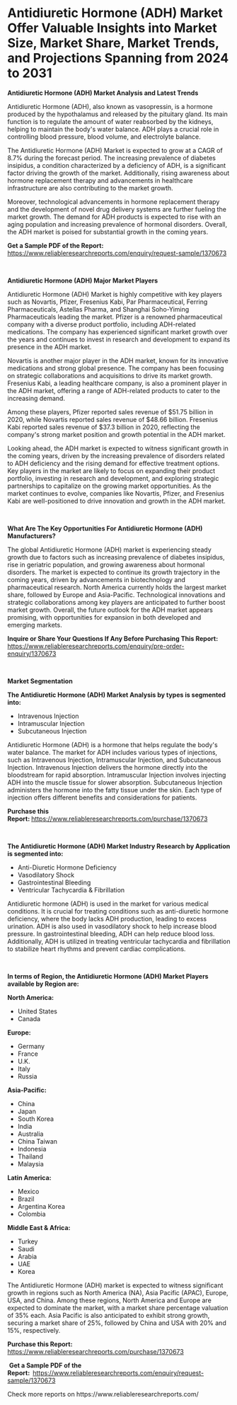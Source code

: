 <p><h1>Antidiuretic Hormone (ADH) Market Offer Valuable Insights into Market Size, Market Share, Market Trends, and Projections Spanning from 2024 to 2031</h1></p><p><strong>Antidiuretic Hormone (ADH) Market Analysis and Latest Trends</strong></p>
<p><p>Antidiuretic Hormone (ADH), also known as vasopressin, is a hormone produced by the hypothalamus and released by the pituitary gland. Its main function is to regulate the amount of water reabsorbed by the kidneys, helping to maintain the body's water balance. ADH plays a crucial role in controlling blood pressure, blood volume, and electrolyte balance.</p><p>The Antidiuretic Hormone (ADH) Market is expected to grow at a CAGR of 8.7% during the forecast period. The increasing prevalence of diabetes insipidus, a condition characterized by a deficiency of ADH, is a significant factor driving the growth of the market. Additionally, rising awareness about hormone replacement therapy and advancements in healthcare infrastructure are also contributing to the market growth.</p><p>Moreover, technological advancements in hormone replacement therapy and the development of novel drug delivery systems are further fueling the market growth. The demand for ADH products is expected to rise with an aging population and increasing prevalence of hormonal disorders. Overall, the ADH market is poised for substantial growth in the coming years.</p></p>
<p><strong>Get a Sample PDF of the Report:&nbsp;</strong> <a href="https://www.reliableresearchreports.com/enquiry/request-sample/1370673">https://www.reliableresearchreports.com/enquiry/request-sample/1370673</a></p>
<p>&nbsp;</p>
<p><strong>Antidiuretic Hormone (ADH) Major Market Players</strong></p>
<p><p>Antidiuretic Hormone (ADH) Market is highly competitive with key players such as Novartis, Pfizer, Fresenius Kabi, Par Pharmaceutical, Ferring Pharmaceuticals, Astellas Pharma, and Shanghai Soho-Yiming Pharmaceuticals leading the market. Pfizer is a renowned pharmaceutical company with a diverse product portfolio, including ADH-related medications. The company has experienced significant market growth over the years and continues to invest in research and development to expand its presence in the ADH market.</p><p>Novartis is another major player in the ADH market, known for its innovative medications and strong global presence. The company has been focusing on strategic collaborations and acquisitions to drive its market growth. Fresenius Kabi, a leading healthcare company, is also a prominent player in the ADH market, offering a range of ADH-related products to cater to the increasing demand.</p><p>Among these players, Pfizer reported sales revenue of $51.75 billion in 2020, while Novartis reported sales revenue of $48.66 billion. Fresenius Kabi reported sales revenue of $37.3 billion in 2020, reflecting the company's strong market position and growth potential in the ADH market.</p><p>Looking ahead, the ADH market is expected to witness significant growth in the coming years, driven by the increasing prevalence of disorders related to ADH deficiency and the rising demand for effective treatment options. Key players in the market are likely to focus on expanding their product portfolio, investing in research and development, and exploring strategic partnerships to capitalize on the growing market opportunities. As the market continues to evolve, companies like Novartis, Pfizer, and Fresenius Kabi are well-positioned to drive innovation and growth in the ADH market.</p></p>
<p>&nbsp;</p>
<p><strong>What Are The Key Opportunities For Antidiuretic Hormone (ADH) Manufacturers?</strong></p>
<p><p>The global Antidiuretic Hormone (ADH) market is experiencing steady growth due to factors such as increasing prevalence of diabetes insipidus, rise in geriatric population, and growing awareness about hormonal disorders. The market is expected to continue its growth trajectory in the coming years, driven by advancements in biotechnology and pharmaceutical research. North America currently holds the largest market share, followed by Europe and Asia-Pacific. Technological innovations and strategic collaborations among key players are anticipated to further boost market growth. Overall, the future outlook for the ADH market appears promising, with opportunities for expansion in both developed and emerging markets.</p></p>
<p><strong>Inquire or Share Your Questions If Any Before Purchasing This Report:</strong> <a href="https://www.reliableresearchreports.com/enquiry/pre-order-enquiry/1370673">https://www.reliableresearchreports.com/enquiry/pre-order-enquiry/1370673</a></p>
<p>&nbsp;</p>
<p><strong>Market Segmentation</strong></p>
<p><strong>The Antidiuretic Hormone (ADH) Market Analysis by types is segmented into:</strong></p>
<p><ul><li>Intravenous Injection</li><li>Intramuscular Injection</li><li>Subcutaneous Injection</li></ul></p>
<p><p>Antidiuretic Hormone (ADH) is a hormone that helps regulate the body's water balance. The market for ADH includes various types of injections, such as Intravenous Injection, Intramuscular Injection, and Subcutaneous Injection. Intravenous Injection delivers the hormone directly into the bloodstream for rapid absorption. Intramuscular Injection involves injecting ADH into the muscle tissue for slower absorption. Subcutaneous Injection administers the hormone into the fatty tissue under the skin. Each type of injection offers different benefits and considerations for patients.</p></p>
<p><strong>Purchase this Report:&nbsp;</strong><a href="https://www.reliableresearchreports.com/purchase/1370673">https://www.reliableresearchreports.com/purchase/1370673</a></p>
<p>&nbsp;</p>
<p><strong>The Antidiuretic Hormone (ADH) Market Industry Research by Application is segmented into:</strong></p>
<p><ul><li>Anti-Diuretic Hormone Deficiency</li><li>Vasodilatory Shock</li><li>Gastrointestinal Bleeding</li><li>Ventricular Tachycardia & Fibrillation</li></ul></p>
<p><p>Antidiuretic hormone (ADH) is used in the market for various medical conditions. It is crucial for treating conditions such as anti-diuretic hormone deficiency, where the body lacks ADH production, leading to excess urination. ADH is also used in vasodilatory shock to help increase blood pressure. In gastrointestinal bleeding, ADH can help reduce blood loss. Additionally, ADH is utilized in treating ventricular tachycardia and fibrillation to stabilize heart rhythms and prevent cardiac complications.</p></p>
<p>&nbsp;</p>
<p><strong>In terms of Region, the Antidiuretic Hormone (ADH) Market Players available by Region are:</strong></p>
<p>
    <p> <strong> North America: </strong>
        <ul>
            <li>United States</li>
            <li>Canada</li>
        </ul>
        </p> 
    <p> <strong> Europe: </strong>
        <ul>
            <li>Germany</li>
            <li>France</li>
            <li>U.K.</li>
            <li>Italy</li>
            <li>Russia</li>
        </ul>
        </p> 
    <p> <strong> Asia-Pacific: </strong>
        <ul>
            <li>China</li>
            <li>Japan</li>
            <li>South Korea</li>
            <li>India</li>
            <li>Australia</li>
            <li>China Taiwan</li>
            <li>Indonesia</li>
            <li>Thailand</li>
            <li>Malaysia</li>
        </ul>
        </p> 
    <p> <strong> Latin America: </strong>
        <ul>
            <li>Mexico</li>
            <li>Brazil</li>
            <li>Argentina Korea</li>
            <li>Colombia</li>
        </ul>
        </p> 
    <p> <strong> Middle East & Africa: </strong>
        <ul>
            <li>Turkey</li>
            <li>Saudi</li>
            <li>Arabia</li>
            <li>UAE</li>
            <li>Korea</li>
        </ul>
    </p>
    </p>
<p><p>The Antidiuretic Hormone (ADH) market is expected to witness significant growth in regions such as North America (NA), Asia Pacific (APAC), Europe, USA, and China. Among these regions, North America and Europe are expected to dominate the market, with a market share percentage valuation of 35% each. Asia Pacific is also anticipated to exhibit strong growth, securing a market share of 25%, followed by China and USA with 20% and 15%, respectively.</p></p>
<p><strong>Purchase this Report: </strong><a href="https://www.reliableresearchreports.com/purchase/1370673">https://www.reliableresearchreports.com/purchase/1370673</a></p>
<p>&nbsp;<strong>Get a Sample PDF of the Report:&nbsp;&nbsp;</strong><a href="https://www.reliableresearchreports.com/enquiry/request-sample/1370673">https://www.reliableresearchreports.com/enquiry/request-sample/1370673</a></p>
<p><strong></strong></p>
<p>Check more reports on https://www.reliableresearchreports.com/</p>